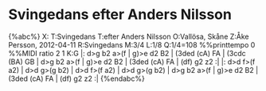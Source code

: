 # Svingedans efter Anders Nilsson

{%abc%}
X:
T:Svingedans
T:efter Anders Nilsson
O:Vallösa, Skåne
Z:Åke Persson, 2012-04-11
R:Svingedans
M:3/4
L:1/8
Q:1/4=108
%%printtempo 0
%%MIDI ratio 2 1
K:G
|: d>g b2 a>(f | g)>e d2 B2 | (3ded (cA) FA | (3cdc (BA) GB | 
   d>g b2 a>(f | g)>e d2 B2 | (3ded (cA) FA | (df) g2 z2 :|
|: d>d f>(f a2) | d>d g>(g b2) | d>d f>(f a2) | d>d g>(g b2) |
   d>g b2 a>(f | g)>e d2 B2 | (3ded (cA) FA | (df) g2 z2 :|
{%endabc%}

